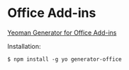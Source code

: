 # Office Add-ins

[Yeoman Generator for Office Add-ins](https://github.com/OfficeDev/generator-office)

Installation:

```
$ npm install -g yo generator-office
```
